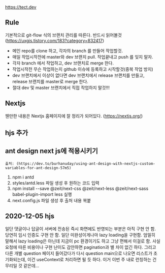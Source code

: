 https://tect.dev

## Rule

기본적으로 git-flow 식의 브랜치 관리를 따른다. 반드시 읽어볼것(https://uxgjs.tistory.com/183?category=832417)

- 메인 repo를 clone 하고, 각자의 branch 를 만들어 작업할것.
- 매일 작업시작전에 master와 dev 브랜치 pull. 작업끝내고 push 를 잊지 말자.
- 각자 branch 에서 작업하고, dev 브랜치로 merge 한다.
- 작업시작전 무슨 작업하는지 github 이슈에 등록하고 시작할것(중복 작업 방지)
- dev 브랜치에서 이상이 없다면 dev 브랜치에서 release 브랜치를 만들고, release 브랜치를 master로 merge 한다.
- 절대 dev 및 master 브랜치에서 직접 작업하지 말것!!!

## Nextjs

웬만한 내용은 Nextjs 홈페이지에 잘 정리가 되어있다. (https://nextjs.org/)



## hjs 추가

##  ant design next js에 적용시키기
    출처: (https://dev.to/burhanuday/using-ant-design-with-nextjs-custom-variables-for-ant-design-57m5)

1.  npm i antd
2.  styles/antd.less 파일 생성 후 원하는 코드 입력
3.  npm install --save @zeit/next-css @zeit/next-less @zeit/next-sass babel-plugin-import less 실행
4.  next.config.js 파일 생성 후 출처 내용 복붙

## 2020-12-05 hjs

일단 댓글이나 답글이 서버에 전송된 즉시 화면에도 반영되는 부분은 아직 구현 안 함.
당연히 임시 인증도 구현 안 함.
일단 미완성이게나마 lazy loading을 구현함. 엄밀히 말해서 lazy loading은 아닌데
지금이 pc 환경이기도 하고 그냥 편해서 이걸로 함. 사실 요청에 따른 비용이나 구현 난이도
감안하면 pagination과 별 차이 없긴 하다.
그리고 다른 개별 question 페이지 들어갔다가 다시 question main으로 나오면 리스트가
초기화되는데, 이건 useContext로 처리하면 될 듯 하다.
이거 이번 주 내로 런칭하는 건 무리일 것 같은데...